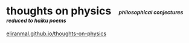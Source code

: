 
# thoughts on physics &nbsp; <sub><sub><sup><sup>_philosophical conjectures reduced to haiku poems_</sup></sup></sub></sub>


[eliranmal.github.io/thoughts-on-physics][1]



[1]: https://eliranmal.github.io/thoughts-on-physics/
